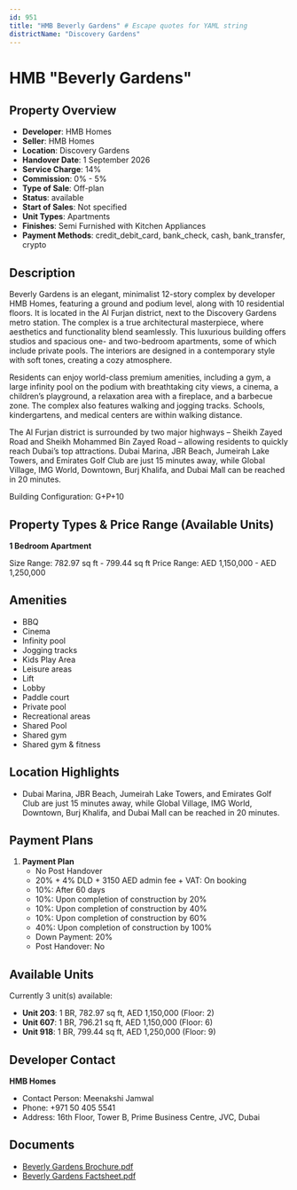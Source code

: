 ```yaml
---
id: 951
title: "HMB Beverly Gardens" # Escape quotes for YAML string
districtName: "Discovery Gardens"
---
```


# HMB "Beverly Gardens"

## Property Overview
- **Developer**: HMB Homes
- **Seller**: HMB Homes
- **Location**: Discovery Gardens
- **Handover Date**: 1 September 2026
- **Service Charge**: 14%
- **Commission**: 0% - 5%
- **Type of Sale**: Off-plan
- **Status**: available
- **Start of Sales**: Not specified
- **Unit Types**: Apartments
- **Finishes**: Semi Furnished with Kitchen Appliances
- **Payment Methods**: credit_debit_card, bank_check, cash, bank_transfer, crypto

## Description
Beverly Gardens is an elegant, minimalist 12-story complex by developer HMB Homes, featuring a ground and podium level, along with 10 residential floors. It is located in the Al Furjan district, next to the Discovery Gardens metro station. The complex is a true architectural masterpiece, where aesthetics and functionality blend seamlessly. This luxurious building offers studios and spacious one- and two-bedroom apartments, some of which include private pools. The interiors are designed in a contemporary style with soft tones, creating a cozy atmosphere.

Residents can enjoy world-class premium amenities, including a gym, a large infinity pool on the podium with breathtaking city views, a cinema, a children’s playground, a relaxation area with a fireplace, and a barbecue zone. The complex also features walking and jogging tracks. Schools, kindergartens, and medical centers are within walking distance.

The Al Furjan district is surrounded by two major highways – Sheikh Zayed Road and Sheikh Mohammed Bin Zayed Road – allowing residents to quickly reach Dubai’s top attractions. Dubai Marina, JBR Beach, Jumeirah Lake Towers, and Emirates Golf Club are just 15 minutes away, while Global Village, IMG World, Downtown, Burj Khalifa, and Dubai Mall can be reached in 20 minutes.

Building Configuration: G+P+10

## Property Types & Price Range (Available Units)
**1 Bedroom Apartment**

Size Range: 782.97 sq ft - 799.44 sq ft
Price Range: AED 1,150,000 - AED 1,250,000

## Amenities
- BBQ
- Cinema
- Infinity pool
- Jogging tracks
- Kids Play Area
- Leisure areas
- Lift
- Lobby
- Paddle court
- Private pool
- Recreational areas
- Shared Pool
- Shared gym
- Shared gym & fitness

## Location Highlights
- Dubai Marina, JBR Beach, Jumeirah Lake Towers, and Emirates Golf Club are just 15 minutes away, while Global Village, IMG World, Downtown, Burj Khalifa, and Dubai Mall can be reached in 20 minutes.

## Payment Plans
1. **Payment Plan**
   - No Post Handover
   - 20% + 4% DLD + 3150 AED admin fee + VAT: On booking
   - 10%: After 60 days
   - 10%: Upon completion of construction by 20%
   - 10%: Upon completion of construction by 40%
   - 10%: Upon completion of construction by 60%
   - 40%: Upon completion of construction by 100%
   - Down Payment: 20%
   - Post Handover: No

## Available Units
Currently 3 unit(s) available:
- **Unit 203**: 1 BR, 782.97 sq ft, AED 1,150,000 (Floor: 2)
- **Unit 607**: 1 BR, 796.21 sq ft, AED 1,150,000 (Floor: 6)
- **Unit 918**: 1 BR, 799.44 sq ft, AED 1,250,000 (Floor: 9)

## Developer Contact
**HMB Homes**
- Contact Person: Meenakshi Jamwal
- Phone: +971 50 405 5541
- Address: 16th Floor, Tower B, Prime Business Centre, JVC, Dubai

## Documents
- [Beverly Gardens Brochure.pdf](https://cdn.geniemap.net/2024/03/05/cswdqxC3EUTYMuvL4xHoyt5XBq9LpRxfPgO0yIF1.pdf)
- [Beverly Gardens Factsheet.pdf](https://cdn.geniemap.net/2024/09/09/9L6aVRsNeCeRrlyUQCLOnEerZuA0iyarCU6cJRtt.pdf)
